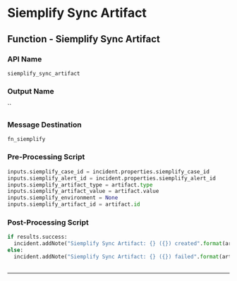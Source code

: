 <!--
    DO NOT MANUALLY EDIT THIS FILE
    THIS FILE IS AUTOMATICALLY GENERATED WITH resilient-sdk codegen
-->

# Siemplify Sync Artifact

## Function - Siemplify Sync Artifact

### API Name
`siemplify_sync_artifact`

### Output Name
``

### Message Destination
`fn_siemplify`

### Pre-Processing Script
```python
inputs.siemplify_case_id = incident.properties.siemplify_case_id
inputs.siemplify_alert_id = incident.properties.siemplify_alert_id
inputs.siemplify_artifact_type = artifact.type
inputs.siemplify_artifact_value = artifact.value
inputs.siemplify_environment = None
inputs.siemplify_artifact_id = artifact.id

```

### Post-Processing Script
```python
if results.success:
  incident.addNote("Siemplify Sync Artifact: {} ({}) created".format(artifact.value, artifact.type))
else:
  incident.addNote("Siemplify Sync Artifact: {} ({}) failed".format(artifact.value, artifact.type))
  
```

---

